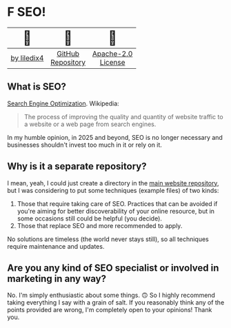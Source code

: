 # F SEO!

| <span style="font-size: 2em">💚</span> | <span style="font-size: 2em">📁</span> | <span style="font-size: 2em">📜</span> |
|:---:|:---:|:---:|
| [by liledix4](https://github.com/liledix4) | [GitHub<br>Repository](https://github.com/liledix4/fseo) | [Apache-2.0<br>License](https://raw.githubusercontent.com/liledix4/fseo/refs/heads/main/LICENSE) |

## What is SEO?

[Search Engine Optimization](https://en.wikipedia.org/wiki/Search_engine_optimization). Wikipedia:

> The process of improving the quality and quantity of website traffic to a website or a web page from search engines.

In my humble opinion, in 2025 and beyond, SEO is no longer necessary and businesses shouldn't invest too much in it or rely on it.

## Why is it a separate repository?

I mean, yeah, I could just create a directory in the [main website repository](https://github.com/liledix4/liledix4.github.io), but I was considering to put some techniques (example files) of two kinds:

1. Those that require taking care of SEO. Practices that can be avoided if you're aiming for better discoverability of your online resource, but in some occasions still could be helpful (you decide).
2. Those that replace SEO and more recommended to apply.

No solutions are timeless (the world never stays still), so all techniques require maintenance and updates.

## Are you any kind of SEO specialist or involved in marketing in any way?

No. I'm simply enthusiastic about some things. 🙃 So I highly recommend taking everything I say with a grain of salt. If you reasonably think any of the points provided are wrong, I'm completely open to your opinions! Thank you.
